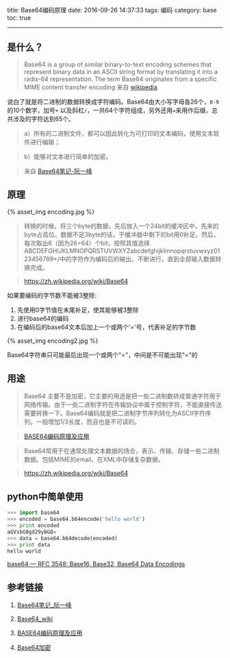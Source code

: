 title: Base64编码原理
date: 2016-09-26 14:37:33
tags: 编码
category: base
toc: true

---

## 是什么？

> Base64 is a group of similar binary-to-text encoding schemes that represent binary data in an ASCII string format by translating it into a radix-64 representation. The term Base64 originates from a specific MIME content transfer encoding
来自 [wikipedia](https://en.wikipedia.org/wiki/Base64)

说白了就是将二进制的数据转换成字符编码。Base64由大小写字母各26个，`0-9`的10个数字，加号`+`
以及斜杠`/`，一共64个字符组成，另外还用`=`来用作后缀，总共涉及的字符达到65个。

> a）所有的二进制文件，都可以因此转化为可打印的文本编码，使用文本软件进行编辑；

> b）能够对文本进行简单的加密。

> 来自 [Base64笔记-阮一峰](http://www.ruanyifeng.com/blog/2008/06/base64.html)

## 原理
{%  asset_img   encoding.jpg  %}




>转换的时候，将三个byte的数据，先后放入一个24bit的缓冲区中，先来的byte占高位。数据不足3byte的话，于缓冲器中剩下的bit用0补足。然后，每次取出6（因为26=64）个bit，按照其值选择ABCDEFGHIJKLMNOPQRSTUVWXYZabcdefghijklmnopqrstuvwxyz0123456789+/中的字符作为编码后的输出。不断进行，直到全部输入数据转换完成。

> <https://zh.wikipedia.org/wiki/Base64>

如果要编码的字节数不能被3整除:

  1. 先使用0字节值在末尾补足，使其能够被3整除
  2. 进行base64的编码
  3. 在编码后的base64文本后加上一个或两个'='号，代表补足的字节数

  {%  asset_img   encoding2.jpg  %}




  Base64字符串只可能最后出现一个或两个"="，中间是不可能出现"="的

## 用途

>Base64 主要不是加密，它主要的用途是把一些二进制数转成普通字符用于网络传输。由于一些二进制字符在传输协议中属于控制字符，不能直接传送需要转换一下。Base64编码就是把二进制字节序列转化为ASCII字符序列。一般增加1/3长度，而且也是不可读的。

>[BASE64编码原理及应用](http://nieyong.github.io/wiki_web/BASE64%E7%BC%96%E7%A0%81%E5%8E%9F%E7%90%86%E5%8F%8A%E5%BA%94%E7%94%A8.html)

>Base64常用于在通常处理文本数据的场合，表示、传输、存储一些二进制数据。包括MIME的email、在XML中存储复杂数据。

> <https://zh.wikipedia.org/wiki/Base64>

## python中简单使用

``` python
>>> import base64
>>> encoded = base64.b64encode('hello world')
>>> print encoded
aGVsbG8gd29ybGQ=
>>> data = base64.b64decode(encoded)
>>> print data
hello world
```

[base64 — RFC 3548: Base16, Base32, Base64 Data Encodings](https://docs.python.org/2/library/base64.html)

## 参考链接

1. [Base64笔记_阮一峰](http://www.ruanyifeng.com/blog/2008/06/base64.html)

2. [Base64_wiki](https://en.wikipedia.org/wiki/Base64)

3. [BASE64编码原理及应用](http://nieyong.github.io/wiki_web/BASE64%E7%BC%96%E7%A0%81%E5%8E%9F%E7%90%86%E5%8F%8A%E5%BA%94%E7%94%A8.html)

4. [Base64加密](https://github.com/CharonChui/AndroidNote/blob/master/Java%E5%9F%BA%E7%A1%80/Base64%E5%8A%A0%E5%AF%86.md)
